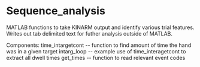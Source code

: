 # Sequence_analysis

MATLAB functions to take KINARM output and identify various trial features. Writes out tab delimited text for futher analysis outside of MATLAB.

Components:
time_intargetcont -- function to find amount of time the hand was in a given target
intarg_loop -- example use of time_interagetcont to extract all dwell times
get_times -- function to read relevant event codes
